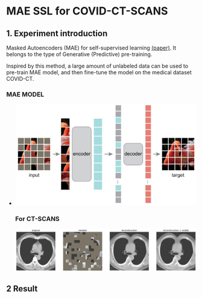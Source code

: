 # MAE SSL for COVID-CT-SCANS
##  1. Experiment introduction

Masked Autoencoders (MAE) for self-supervised learning [(paper)](https://arxiv.org/abs/2111.06377). It belongs to the type of Generative (Predictive) pre-training.

Inspired by this method, a large amount of unlabeled data can be used to pre-train MAE model, and then fine-tune the model on the medical dataset COVID-CT.

### MAE MODEL

- ![model](./images/model.jpg)

  ### For CT-SCANS

  ![ct-1](./images/CT-1.png)



## 2 Result

